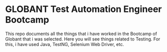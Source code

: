 # GLOBANT Test Automation Engineer Bootcamp

This repo documents all the things that i have worked in the Bootcamp of Globant that i was selected. Here you will see things related to Testing. For this, i have used Java, TestNG, Selenium Web Driver, etc.
